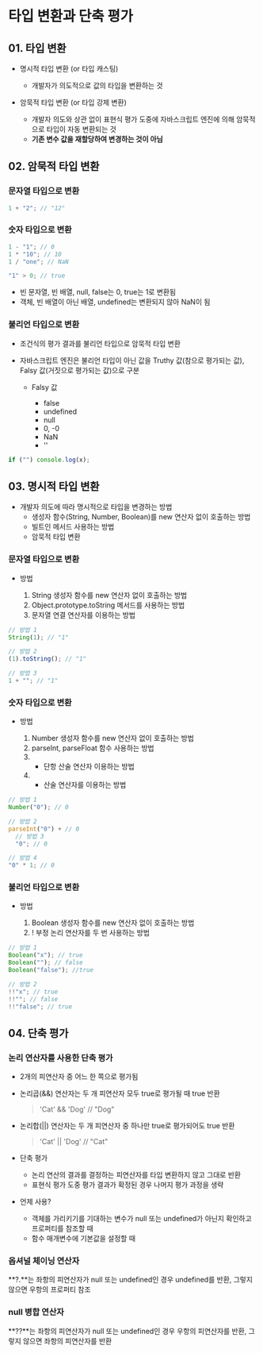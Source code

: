 # 타입 변환과 단축 평가

## 01. 타입 변환

- 명시적 타입 변환 (or 타입 캐스팅)

  - 개발자가 의도적으로 값의 타입을 변환하는 것

- 암묵적 타입 변환 (or 타입 강제 변환)

  - 개발자 의도와 상관 없이 표현식 평가 도중에 자바스크립트 엔진에 의해 암묵적으로 타입이 자동 변환되는 것
  - **기존 변수 값을 재할당하여 변경하는 것이 아님**

## 02. 암묵적 타입 변환

### 문자열 타입으로 변환

```js
1 + "2"; // "12"
```

### 숫자 타입으로 변환

```js
1 - "1"; // 0
1 * "10"; // 10
1 / "one"; // NaN

"1" > 0; // true
```

- 빈 문자열, 빈 배열, null, false는 0, true는 1로 변환됨
- 객체, 빈 배열이 아닌 배열, undefined는 변환되지 않아 NaN이 됨

### 불리언 타입으로 변환

- 조건식의 평가 결과를 불리언 타입으로 암묵적 타입 변환
- 자바스크립트 엔진은 불리언 타입이 아닌 값을 Truthy 값(참으로 평가되는 값), Falsy 값(거짓으로 평가되는 값)으로 구분

  - Falsy 값

    - false
    - undefined
    - null
    - 0, -0
    - NaN
    - ''

```js
if ("") console.log(x);
```

## 03. 명시적 타입 변환

- 개발자 의도에 따라 명시적으로 타입을 변경하는 방법
  - 생성자 함수(String, Number, Boolean)를 new 연산자 없이 호출하는 방법
  - 빌트인 메서드 사용하는 방법
  - 암묵적 타입 변환

### 문자열 타입으로 변환

- 방법

  1. String 생성자 함수를 new 연산자 없이 호출하는 방법
  2. Object.prototype.toString 메서드를 사용하는 방법
  3. 문자열 연결 연산자를 이용하는 방법

```js
// 방법 1
String(1); // "1"

// 방법 2
(1).toString(); // "1"

// 방법 3
1 + ""; // "1"
```

### 숫자 타입으로 변환

- 방법

  1. Number 생성자 함수를 new 연산자 없이 호출하는 방법
  2. parseInt, parseFloat 함수 사용하는 방법
  3. - 단항 산술 연산자 이용하는 방법
  4. - 산술 연산자를 이용하는 방법

```js
// 방법 1
Number("0"); // 0

// 방법 2
parseInt("0") + // 0
  // 방법 3
  "0"; // 0

// 방법 4
"0" * 1; // 0
```

### 불리언 타입으로 변환

- 방법

  1. Boolean 생성자 함수를 new 연산자 없이 호출하는 방법
  2. ! 부정 논리 연산자를 두 번 사용하는 방법

```js
// 방법 1
Boolean("x"); // true
Boolean(""); // false
Boolean("false"); //true

// 방법 2
!!"x"; // true
!!""; // false
!!"false"; // true
```

## 04. 단축 평가

### 논리 연산자를 사용한 단축 평가

- 2개의 피연산자 중 어느 한 쪽으로 평가됨
- 논리곱(&&) 연산자는 두 개 피연산자 모두 true로 평가될 때 true 반환

  > 'Cat' && 'Dog' // "Dog"

- 논리합(||) 연산자는 두 개 피연산자 중 하나만 true로 평가되어도 true 반환

  > 'Cat' || 'Dog' // "Cat"

- 단축 평가

  - 논리 연산의 결과를 결정하는 피연산자를 타입 변환하지 않고 그대로 반환
  - 표현식 평가 도중 평가 결과가 확정된 경우 나머지 평가 과정을 생략

- 언제 사용?

  - 객체를 가리키기를 기대하는 변수가 null 또는 undefined가 아닌지 확인하고 프로퍼티를 참조할 때
  - 함수 매개변수에 기본값을 설정할 때

### 옵셔널 체이닝 연산자

**?.**는 좌항의 피연산자가 null 또는 undefined인 경우 undefined를 반환, 그렇지 않으면 우항의 프로퍼티 참조

### null 병합 연산자

**??**는 좌항의 피연산자가 null 또는 undefined인 경우 우항의 피연산자를 반환, 그렇지 않으면 좌항의 피연산자를 반환
